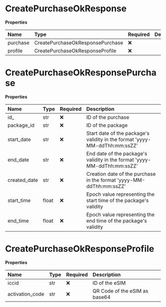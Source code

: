 # CreatePurchaseOkResponse

**Properties**

| Name     | Type                             | Required | Description |
| :------- | :------------------------------- | :------- | :---------- |
| purchase | CreatePurchaseOkResponsePurchase | ❌       |             |
| profile  | CreatePurchaseOkResponseProfile  | ❌       |             |

# CreatePurchaseOkResponsePurchase

**Properties**

| Name         | Type  | Required | Description                                                                |
| :----------- | :---- | :------- | :------------------------------------------------------------------------- |
| id\_         | str   | ❌       | ID of the purchase                                                         |
| package_id   | str   | ❌       | ID of the package                                                          |
| start_date   | str   | ❌       | Start date of the package's validity in the format 'yyyy-MM-ddThh:mm:ssZZ' |
| end_date     | str   | ❌       | End date of the package's validity in the format 'yyyy-MM-ddThh:mm:ssZZ'   |
| created_date | str   | ❌       | Creation date of the purchase in the format 'yyyy-MM-ddThh:mm:ssZZ'        |
| start_time   | float | ❌       | Epoch value representing the start time of the package's validity          |
| end_time     | float | ❌       | Epoch value representing the end time of the package's validity            |

# CreatePurchaseOkResponseProfile

**Properties**

| Name            | Type | Required | Description                   |
| :-------------- | :--- | :------- | :---------------------------- |
| iccid           | str  | ❌       | ID of the eSIM                |
| activation_code | str  | ❌       | QR Code of the eSIM as base64 |
